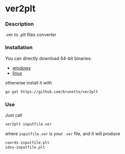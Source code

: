 ver2plt
=======

### Description

.ver to .plt files converter

### Installation

You can directly download 64-bit binaries:

* [windows](https://github.com/brunetto/ver2plt/blob/master/ver2plt-WIN.exe)
* [linux](https://github.com/brunetto/ver2plt/blob/master/ver2plt)

otherwise install it with 

````bash
go get https://github.com/brunetto/ver2plt
````
### Use

Just call

````bash
ver2plt inputfile.ver
````

where `inputfile.ver` is your `.ver` file, and it will 
produce 

````bash
coords-inputfile.plt  
idxs-inputfile.plt
````
